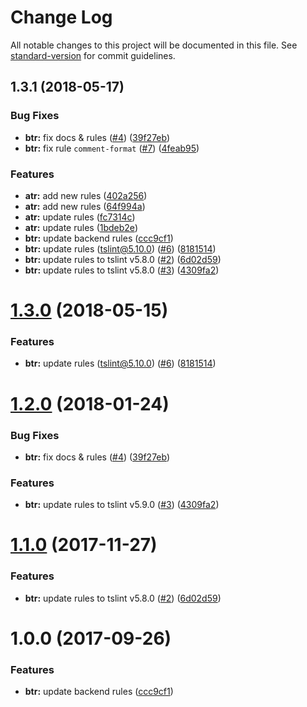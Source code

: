 # Change Log

All notable changes to this project will be documented in this file. See [standard-version](https://github.com/conventional-changelog/standard-version) for commit guidelines.

<a name="1.3.1"></a>
## 1.3.1 (2018-05-17)


### Bug Fixes

* **btr:** fix docs & rules ([#4](https://github.com/holidaylab/backend-tslint-rules/issues/4)) ([39f27eb](https://github.com/holidaylab/backend-tslint-rules/commit/39f27eb))
* **btr:** fix rule `comment-format` ([#7](https://github.com/holidaylab/backend-tslint-rules/issues/7)) ([4feab95](https://github.com/holidaylab/backend-tslint-rules/commit/4feab95))


### Features

* **atr:** add new rules ([402a256](https://github.com/holidaylab/backend-tslint-rules/commit/402a256))
* **atr:** add new rules ([64f994a](https://github.com/holidaylab/backend-tslint-rules/commit/64f994a))
* **atr:** update rules ([fc7314c](https://github.com/holidaylab/backend-tslint-rules/commit/fc7314c))
* **atr:** update rules ([1bdeb2e](https://github.com/holidaylab/backend-tslint-rules/commit/1bdeb2e))
* **btr:** update backend rules ([ccc9cf1](https://github.com/holidaylab/backend-tslint-rules/commit/ccc9cf1))
* **btr:** update rules (tslint@5.10.0) ([#6](https://github.com/holidaylab/backend-tslint-rules/issues/6)) ([8181514](https://github.com/holidaylab/backend-tslint-rules/commit/8181514))
* **btr:** update rules to tslint v5.8.0 ([#2](https://github.com/holidaylab/backend-tslint-rules/issues/2)) ([6d02d59](https://github.com/holidaylab/backend-tslint-rules/commit/6d02d59))
* **btr:** update rules to tslint v5.8.0 ([#3](https://github.com/holidaylab/backend-tslint-rules/issues/3)) ([4309fa2](https://github.com/holidaylab/backend-tslint-rules/commit/4309fa2))



<a name="1.3.0"></a>
# [1.3.0](https://github.com/holidaylab/backend-tslint-rules/compare/v1.2.0...v1.3.0) (2018-05-15)


### Features

* **btr:** update rules (tslint@5.10.0) ([#6](https://github.com/holidaylab/backend-tslint-rules/issues/6)) ([8181514](https://github.com/holidaylab/backend-tslint-rules/commit/8181514))



<a name="1.2.0"></a>
# [1.2.0](https://github.com/holidaylab/backend-tslint-rules/compare/v1.1.0...v1.2.0) (2018-01-24)


### Bug Fixes

* **btr:** fix docs & rules ([#4](https://github.com/holidaylab/backend-tslint-rules/issues/4)) ([39f27eb](https://github.com/holidaylab/backend-tslint-rules/commit/39f27eb))


### Features

* **btr:** update rules to tslint v5.9.0 ([#3](https://github.com/holidaylab/backend-tslint-rules/issues/3)) ([4309fa2](https://github.com/holidaylab/backend-tslint-rules/commit/4309fa2))



<a name="1.1.0"></a>
# [1.1.0](https://github.com/holidaylab/backend-tslint-rules/compare/v1.0.0...v1.1.0) (2017-11-27)
### Features
* **btr:** update rules to tslint v5.8.0 ([#2](https://github.com/holidaylab/backend-tslint-rules/issues/2)) ([6d02d59](https://github.com/holidaylab/backend-tslint-rules/commit/6d02d59))

<a name="1.0.0"></a>
# 1.0.0 (2017-09-26)
### Features
* **btr:** update backend rules ([ccc9cf1](https://github.com/holidaylab/backend-tslint-rules/commit/ccc9cf1))
